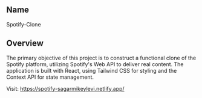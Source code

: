 ## Name
Spotify-Clone

## Overview
The primary objective of this project is to construct a functional clone of the Spotify platform, utilizing Spotify's Web API to deliver real content. The application is built with React, using Tailwind CSS for styling and the Context API for state management.


Visit: https://spotify-sagarmikeylevi.netlify.app/
